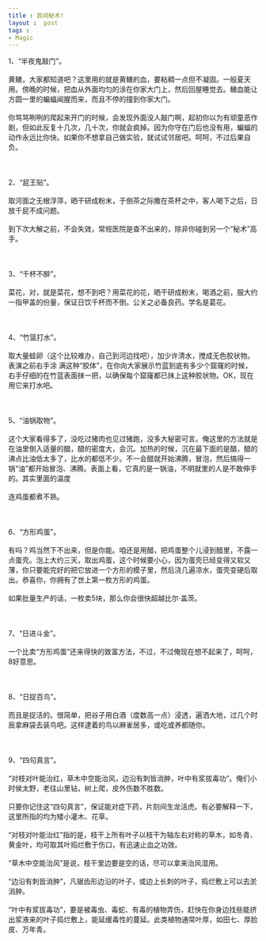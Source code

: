 ```yaml
---
title : 民间秘术!
layout :  post
tags : 
- Magic
---
```

<div> 1、“半夜鬼敲门”。<br/><br/>黄鳝，大家都知道吧？这里用的就是黄鳝的血，要粘稠一点但不凝固。一般夏天用。傍晚的时候，把血从外面均匀的涂在你家大门上，然后回屋睡觉去。鳝血能让方圆一里的蝙蝠闻腥而来，而且不停的撞到你家大门。<br/><br/>你骂骂咧咧的爬起来开门的时候，会发现外面没人敲门啊，起初你以为有顽童恶作剧，但如此反复十几次，几十次，你就会疯掉。因为你守在门后也没有用，蝙蝠的动作永远比你快。如果你不想拿自己做实验，就试试邻居吧。呵呵，不过后果自负。<br/><br/><br/><br/>2、“屁王贴”。<br/><br/>取河面之无根浮萍，晒干研成粉末，于倒茶之际撒在茶杯之中，客人喝下之后，日放千屁不成问题。<br/><br/>到下次大解之前，不会失效，常规医院是查不出来的，除非你碰到另一个“秘术”高手。<br/><br/><br/><br/>3、“千杯不醉”。<br/><br/>菜花，对，就是菜花，想不到吧？用菜花的花，晒干研成粉末，喝酒之前，服大约一指甲盖的份量，保证日饮千杯而不倒。公关之必备良药。学名是葛花。<br/><br/><br/><br/>4、“竹篮打水”。<br/><br/>取大量蛙卵（这个比较难办，自己到河边找吧），加少许清水，搅成无色胶状物。表演之前右手涂 满这种“胶体”，在你向大家展示竹蓝到底有多少个窟窿的时候，右手仔细的在竹蓝表面抹一把，以确保每个窟窿都已抹上这种胶状物。OK，现在用它来打水吧。<br/><br/><br/><br/>5、“油锅取物”。<br/><br/>这个大家看得多了，没吃过猪肉也见过猪跑，没多大秘密可言。俺这里的方法就是在油里倒入适量的醋，醋的密度大，会沉。加热的时候，沉在最下面的是醋，醋的沸点比油低太多了，比水的都低不少。不一会醋就开始沸腾，冒泡，然后搞得一锅“油”都开始冒泡、沸腾。表面上看，它真的是一锅油，不明就里的人是不敢伸手的。其实里面的温度<br/><br/>连鸡蛋都煮不熟。<br/><br/><br/><br/>6、“方形鸡蛋”。<br/><br/>有吗？鸡当然下不出来，但是你能。咱还是用醋，把鸡蛋整个儿浸到醋里，不露一点蛋壳。泡上大约三天，取出鸡蛋，这个时候要小心，因为蛋壳已经变得又软又薄，你只要能完好的把它放进一个方形的模子里，然后浇几遍凉水，蛋壳变硬后取出。恭喜你，你拥有了世上第一枚方形的鸡蛋。<br/><br/>如果批量生产的话，一枚卖5块，那么你会很快超越比尔·盖茨。<br/><br/><br/><br/>7、“日进斗金”。<br/><br/>一个比卖“方形鸡蛋”还来得快的致富方法，不过，不过俺现在想不起来了，呵呵，8好意思。<br/><br/><br/><br/>8、“日捉百鸟”。<br/><br/>而且是捉活的。很简单，把谷子用白酒（度数高一点）浸透，遍洒大地，过几个时辰拿麻袋去装鸟吧。这样逮着的鸟以麻雀居多，或吃或养都随你。<br/><br/><br/><br/>9、“四句真言”。<br/><br/>“对枝对叶能治红，草木中空能治风，边沿有刺皆消肿，叶中有浆拔毒功”。俺们小时侯太野，老往山里钻，树上爬，皮外伤数不胜数。<br/><br/>只要你记住这“四句真言”，保证能对症下药，片刻间生龙活虎。有必要解释一下，这里所指的均为矮小灌木、花草。<br/><br/>“对枝对叶能治红”指的是，枝干上所有叶子以枝干为轴左右对称的草木，如冬青、黄金叶，均可取其叶捣烂敷于伤口，有迅速止血之功效。<br/><br/>“草木中空能治风”是说，枝干里边要是空的话，尽可以拿来治风湿用。<br/><br/>“边沿有刺皆消肿”，凡锯齿形边沿的叶子，或边上长刺的叶子，捣烂敷上可以去淤消肿。<br/><br/>“叶中有浆拔毒功”，要是被毒虫、毒蛇、有毒的植物弄伤，赶快在你身边找些能挤出浆液来的叶子捣烂敷上，能延缓毒性的蔓延。此类植物通常叶厚，如田七、厚脸皮、万年青。 </div>